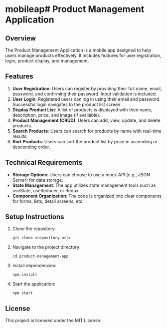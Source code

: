 # mobileap# Product Management Application

## Overview
The Product Management Application is a mobile app designed to help users manage products effectively. It includes features for user registration, login, product display, and management.

## Features
1. **User Registration**: Users can register by providing their full name, email, password, and confirming their password. Input validation is included.
2. **User Login**: Registered users can log in using their email and password. Successful login navigates to the product list screen.
3. **Display Product List**: A list of products is displayed with their name, description, price, and image (if available).
4. **Product Management (CRUD)**: Users can add, view, update, and delete products.
5. **Search Products**: Users can search for products by name with real-time results.
6. **Sort Products**: Users can sort the product list by price in ascending or descending order.

## Technical Requirements
- **Storage Options**: Users can choose to use a mock API (e.g., JSON Server) for data storage.
- **State Management**: The app utilizes state management tools such as useState, useReducer, or Redux.
- **Component Organization**: The code is organized into clear components for forms, lists, detail screens, etc.

## Setup Instructions
1. Clone the repository:
   ```
   git clone <repository-url>
   ```
2. Navigate to the project directory:
   ```
   cd product-management-app
   ```
3. Install dependencies:
   ```
   npm install
   ```
4. Start the application:
   ```
   npm start
   ```

## License
This project is licensed under the MIT License.